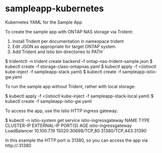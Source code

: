 # sampleapp-kubernetes
Kubernetes YAML for the Sample App

To create the sample app with ONTAP NAS storage via Trident:

1) Install Trident per documentation in namespace trident
2) Edit JSON as appropriate for target ONTAP system
3) Add Trident and Istio bin directories to PATH

$ tridentctl -n trident create backend -f ontap-nas-trident-sample.json
$ kubectl create -f storage-class-ontapnas.yaml
$ kubectl apply -f <(istioctl kube-inject -f sampleapp-stack.yaml)
$ kubectl create -f sampleapp-istio-gw.yaml

To run the sample app without Trident, rather with local storage:

$ kubectl apply -f <(istioctl kube-inject -f sampleapp-stack-local.yaml)
$ kubectl create -f sampleapp-istio-gw.yaml

To access the app, use the Istio HTTP ingress gateway:

$ kubectl -n istio-system get service istio-ingressgateway
NAME                   TYPE           CLUSTER-IP    EXTERNAL-IP   PORT(S)                                                                                                                                      AGE
istio-ingressgateway   LoadBalancer   10.100.7.19   <pending>     15020:30698/TCP,80:31380/TCP,443:31390

In this example the HTTP port is 31380, so you can access the app via http://<master node IP>:31380


